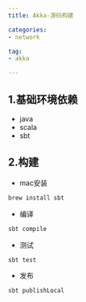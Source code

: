 ```yaml
---
title: Akka-源码构建

categories:
- network

tag:
- akka

---
```


## 1.基础环境依赖
- java
- scala
- sbt
## 2.构建

- mac安装
```java
brew install sbt
```

- 编译
```java
sbt compile
```

- 测试
```java
sbt test
```

- 发布
```java
sbt publishLocal
```

